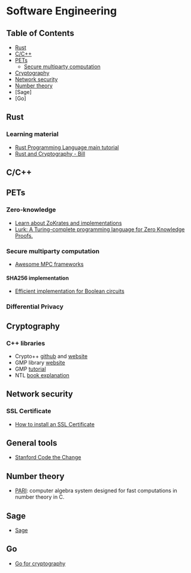 # Software Engineering

## Table of Contents

* [Rust](#rust)
* [C/C++](#c/c++)
* [PETs](#pets)
	* [Secure multiparty computation](#secure-multiparty-computation)
* [Cryptography](#cryptography)
* [Network security](#network-security)
* [Number theory](#number-theory)
* [Sage]
* [Go]


## Rust

### Learning material

- [Rust Programming Language main tutorial](https://doc.rust-lang.org/book/title-page.html)
- [Rust and Cryptography - Bill](https://asecuritysite.com/rust)

## C/C++

## PETs

### Zero-knowledge

- [Learn about ZoKrates and implementations](https://learn.scrypt.io/)
- [Lurk: A Turing-complete programming language for Zero Knowledge Proofs.](https://lurk-lang.org/)

### Secure multiparty computation

- [Awesome MPC frameworks](https://github.com/rdragos/awesome-mpc/blob/master/readme.md)

#### SHA256 implementation

- [Efficient implementation for Boolean circuits](https://dl.acm.org/doi/pdf/10.1145/3133956.3134060)

### Differential Privacy

## Cryptography

### C++ libraries

- Crypto++ [github](https://github.com/weidai11/cryptopp) and [website](https://www.cryptopp.com/)
- GMP library [website](https://gmplib.org/)
- GMP [tutorial](https://github.com/jumpmanmv/gmp)
- NTL [book explanation](https://www.shoup.net/papers/akl-chapter.pdf)

## Network security

### SSL Certificate

- [How to install an SSL Certificate](https://sucuri.net/guides/how-to-install-ssl-certificate/#:~:text=In%20the%20Websites%20and%20Domains,certificate%20you%20added%20to%20Plesk.)

## General tools

- [Stanford Code the Change](https://codethechange.stanford.edu/guides/index.html)

## Number theory

- [PARI](http://pari.math.u-bordeaux.fr/): computer algebra system designed for fast computations in number theory in C.

## Sage

- [Sage](https://www.sagemath.org/)

## Go

- [Go for cryptography](https://asecuritysite.com/golang/)